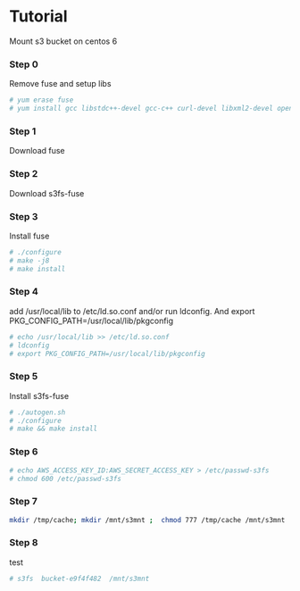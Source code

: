 # Tutorial

Mount s3 bucket on centos 6


### Step 0
Remove fuse and setup libs
```sh
# yum erase fuse
# yum install gcc libstdc++-devel gcc-c++ curl-devel libxml2-devel openssl-devel mailcap automake fuse-devel git libcurl-devel libxml2-devel make
```

### Step 1
Download fuse


### Step 2
Download  s3fs-fuse


### Step 3
Install fuse
```sh
# ./configure
# make -j8
# make install
```

### Step 4

add /usr/local/lib to /etc/ld.so.conf and/or run ldconfig.
And export PKG_CONFIG_PATH=/usr/local/lib/pkgconfig

```sh
# echo /usr/local/lib >> /etc/ld.so.conf
# ldconfig
# export PKG_CONFIG_PATH=/usr/local/lib/pkgconfig
```
### Step 5

Install s3fs-fuse

```sh
# ./autogen.sh
# ./configure
# make && make install
```

### Step 6
```sh
# echo AWS_ACCESS_KEY_ID:AWS_SECRET_ACCESS_KEY > /etc/passwd-s3fs
# chmod 600 /etc/passwd-s3fs
```


### Step 7
```sh
mkdir /tmp/cache; mkdir /mnt/s3mnt ;  chmod 777 /tmp/cache /mnt/s3mnt
```

### Step 8
test
```sh
# s3fs  bucket-e9f4f482  /mnt/s3mnt
```

